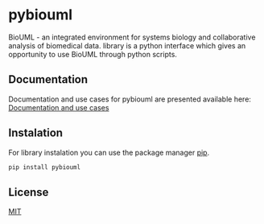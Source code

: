# pybiouml

BioUML - an integrated environment
for systems biology and collaborative analysis of biomedical data.
 library is a python interface which gives an opportunity to use BioUML 
through python scripts.
 
## Documentation

Documentation and use cases for pybiouml are presented available here:   
[Documentation and use cases]() 

## Instalation
For library instalation you can use the package 
manager [pip]().

```bash
pip install pybiouml 
```

## License
[MIT](https://choosealicense.com/licenses/mit/)